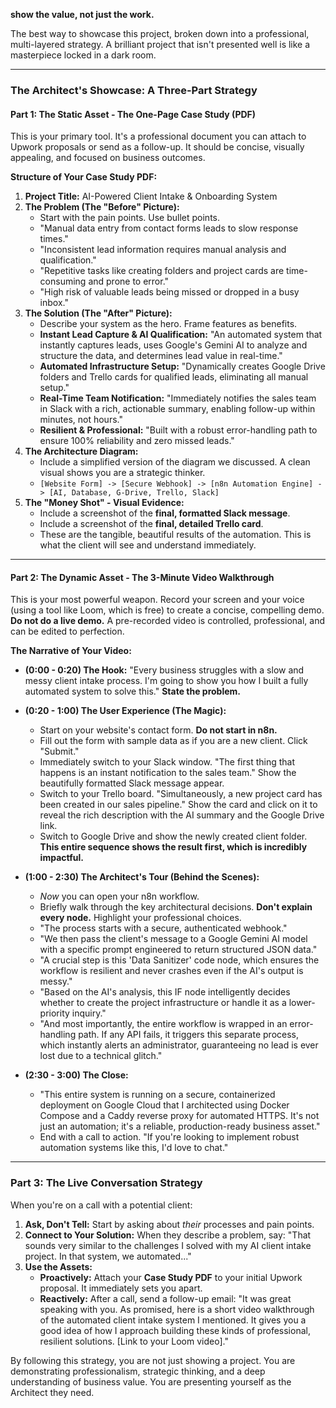 
 **show the value, not just the work.** 

The best way to showcase this project, broken down into a professional, multi-layered strategy.
 A brilliant project that isn't presented well is like a masterpiece locked in a dark room.

---

### **The Architect's Showcase: A Three-Part Strategy**

#### **Part 1: The Static Asset - The One-Page Case Study (PDF)**

This is your primary tool. It's a professional document you can attach to Upwork proposals or send as a follow-up. It should be concise, visually appealing, and focused on business outcomes.

**Structure of Your Case Study PDF:**

1.  **Project Title:** AI-Powered Client Intake & Onboarding System
2.  **The Problem (The "Before" Picture):**
    *   Start with the pain points. Use bullet points.
    *   "Manual data entry from contact forms leads to slow response times."
    *   "Inconsistent lead information requires manual analysis and qualification."
    *   "Repetitive tasks like creating folders and project cards are time-consuming and prone to error."
    *   "High risk of valuable leads being missed or dropped in a busy inbox."
3.  **The Solution (The "After" Picture):**
    *   Describe your system as the hero. Frame features as benefits.
    *   **Instant Lead Capture & AI Qualification:** "An automated system that instantly captures leads, uses Google's Gemini AI to analyze and structure the data, and determines lead value in real-time."
    *   **Automated Infrastructure Setup:** "Dynamically creates Google Drive folders and Trello cards for qualified leads, eliminating all manual setup."
    *   **Real-Time Team Notification:** "Immediately notifies the sales team in Slack with a rich, actionable summary, enabling follow-up within minutes, not hours."
    *   **Resilient & Professional:** "Built with a robust error-handling path to ensure 100% reliability and zero missed leads."
4.  **The Architecture Diagram:**
    *   Include a simplified version of the diagram we discussed. A clean visual shows you are a strategic thinker.
    *   `[Website Form] -> [Secure Webhook] -> [n8n Automation Engine] -> [AI, Database, G-Drive, Trello, Slack]`
5.  **The "Money Shot" - Visual Evidence:**
    *   Include a screenshot of the **final, formatted Slack message**.
    *   Include a screenshot of the **final, detailed Trello card**.
    *   These are the tangible, beautiful results of the automation. This is what the client will see and understand immediately.

---

#### **Part 2: The Dynamic Asset - The 3-Minute Video Walkthrough**

This is your most powerful weapon. Record your screen and your voice (using a tool like Loom, which is free) to create a concise, compelling demo. **Do not do a live demo.** A pre-recorded video is controlled, professional, and can be edited to perfection.

**The Narrative of Your Video:**

*   **(0:00 - 0:20) The Hook:** "Every business struggles with a slow and messy client intake process. I'm going to show you how I built a fully automated system to solve this." **State the problem.**

*   **(0:20 - 1:00) The User Experience (The Magic):**
    *   Start on your website's contact form. **Do not start in n8n.**
    *   Fill out the form with sample data as if you are a new client. Click "Submit."
    *   Immediately switch to your Slack window. "The first thing that happens is an instant notification to the sales team." Show the beautifully formatted Slack message appear.
    *   Switch to your Trello board. "Simultaneously, a new project card has been created in our sales pipeline." Show the card and click on it to reveal the rich description with the AI summary and the Google Drive link.
    *   Switch to Google Drive and show the newly created client folder. **This entire sequence shows the result first, which is incredibly impactful.**

*   **(1:00 - 2:30) The Architect's Tour (Behind the Scenes):**
    *   *Now* you can open your n8n workflow.
    *   Briefly walk through the key architectural decisions. **Don't explain every node.** Highlight your professional choices.
    *   "The process starts with a secure, authenticated webhook."
    *   "We then pass the client's message to a Google Gemini AI model with a specific prompt engineered to return structured JSON data."
    *   "A crucial step is this 'Data Sanitizer' code node, which ensures the workflow is resilient and never crashes even if the AI's output is messy."
    *   "Based on the AI's analysis, this IF node intelligently decides whether to create the project infrastructure or handle it as a lower-priority inquiry."
    *   "And most importantly, the entire workflow is wrapped in an error-handling path. If any API fails, it triggers this separate process, which instantly alerts an administrator, guaranteeing no lead is ever lost due to a technical glitch."

*   **(2:30 - 3:00) The Close:**
    *   "This entire system is running on a secure, containerized deployment on Google Cloud that I architected using Docker Compose and a Caddy reverse proxy for automated HTTPS. It's not just an automation; it's a reliable, production-ready business asset."
    *   End with a call to action. "If you're looking to implement robust automation systems like this, I'd love to chat."

---

### **Part 3: The Live Conversation Strategy**

When you're on a call with a potential client:

1.  **Ask, Don't Tell:** Start by asking about *their* processes and pain points.
2.  **Connect to Your Solution:** When they describe a problem, say: "That sounds very similar to the challenges I solved with my AI client intake project. In that system, we automated..."
3.  **Use the Assets:**
    *   **Proactively:** Attach your **Case Study PDF** to your initial Upwork proposal. It immediately sets you apart.
    *   **Reactively:** After a call, send a follow-up email: "It was great speaking with you. As promised, here is a short video walkthrough of the automated client intake system I mentioned. It gives you a good idea of how I approach building these kinds of professional, resilient solutions. [Link to your Loom video]."

By following this strategy, you are not just showing a project. You are demonstrating professionalism, strategic thinking, and a deep understanding of business value. You are presenting yourself as the Architect they need.
